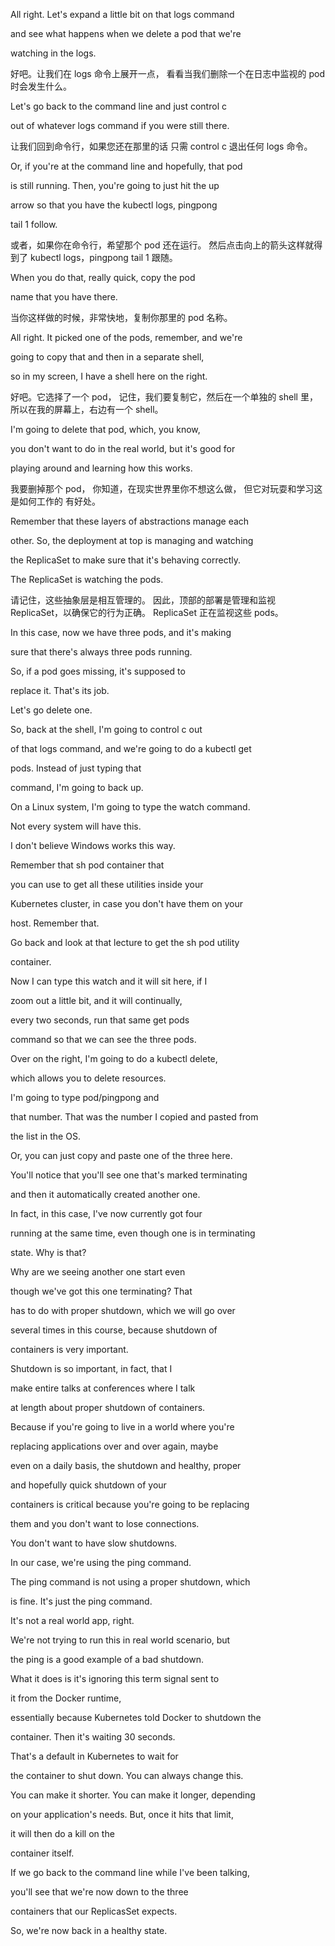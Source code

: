 All right. Let's expand a little bit on that logs command

and see what happens when we delete a pod that we're

watching in the logs.

好吧。让我们在 logs 命令上展开一点，
看看当我们删除一个在日志中监视的 pod 时会发生什么。

Let's go back to the command line and just control c

out of whatever logs command if you were still there.

让我们回到命令行，如果您还在那里的话
只需 control c 退出任何 logs 命令。

Or, if you're at the command line and hopefully, that pod

is still running. Then, you're going to just hit the up

arrow so that you have the kubectl logs, pingpong

tail 1 follow.

或者，如果你在命令行，希望那个 pod 还在运行。
然后点击向上的箭头这样就得到了 kubectl logs，pingpong tail 1 跟随。

When you do that, really quick, copy the pod

name that you have there.

当你这样做的时候，非常快地，复制你那里的 pod 名称。

All right. It picked one of the pods, remember, and we're

going to copy that and then in a separate shell,

so in my screen, I have a shell here on the right.

好吧。它选择了一个 pod，
记住，我们要复制它，然后在一个单独的 shell 里，
所以在我的屏幕上，右边有一个 shell。

I'm going to delete that pod, which, you know,

you don't want to do in the real world, but it's good for

playing around and learning how this works.

我要删掉那个 pod，
你知道，在现实世界里你不想这么做，
但它对玩耍和学习这是如何工作的
有好处。

Remember that these layers of abstractions manage each

other. So, the deployment at top is managing and watching

the ReplicaSet to make sure that it's behaving correctly.

The ReplicaSet is watching the pods.

请记住，这些抽象层是相互管理的。
因此，顶部的部署是管理和监视 ReplicaSet，以确保它的行为正确。
ReplicaSet 正在监视这些 pods。

In this case, now we have three pods, and it's making

sure that there's always three pods running.

So, if a pod goes missing, it's supposed to

replace it. That's its job.

Let's go delete one.

So, back at the shell, I'm going to control c out

of that logs command, and we're going to do a kubectl get

pods. Instead of just typing that

command, I'm going to back up.

On a Linux system, I'm going to type the watch command.

Not every system will have this.

I don't believe Windows works this way.

Remember that sh pod container that

you can use to get all these utilities inside your

Kubernetes cluster, in case you don't have them on your

host. Remember that.

Go back and look at that lecture to get the sh pod utility

container.

Now I can type this watch and it will sit here, if I

zoom out a little bit, and it will continually,

every two seconds, run that same get pods

command so that we can see the three pods.

Over on the right, I'm going to do a kubectl delete,

which allows you to delete resources.

I'm going to type pod/pingpong and

that number. That was the number I copied and pasted from

the list in the OS.

Or, you can just copy and paste one of the three here.

You'll notice that you'll see one that's marked terminating

and then it automatically created another one.

In fact, in this case, I've now currently got four

running at the same time, even though one is in terminating

state. Why is that?

Why are we seeing another one start even

though we've got this one terminating? That

has to do with proper shutdown, which we will go over

several times in this course, because shutdown of

containers is very important.

Shutdown is so important, in fact, that I

make entire talks at conferences where I talk

at length about proper shutdown of containers.

Because if you're going to live in a world where you're

replacing applications over and over again, maybe

even on a daily basis, the shutdown and healthy, proper

and hopefully quick shutdown of your

containers is critical because you're going to be replacing

them and you don't want to lose connections.

You don't want to have slow shutdowns.

In our case, we're using the ping command.

The ping command is not using a proper shutdown, which

is fine. It's just the ping command.

It's not a real world app, right.

We're not trying to run this in real world scenario, but

the ping is a good example of a bad shutdown.

What it does is it's ignoring this term signal sent to

it from the Docker runtime,

essentially because Kubernetes told Docker to shutdown the

container. Then it's waiting 30 seconds.

That's a default in Kubernetes to wait for

the container to shut down. You can always change this.

You can make it shorter. You can make it longer, depending

on your application's needs. But, once it hits that limit,

it will then do a kill on the

container itself.

If we go back to the command line while I've been talking,

you'll see that we're now down to the three

containers that our ReplicasSet expects.

So, we're now back in a healthy state.

